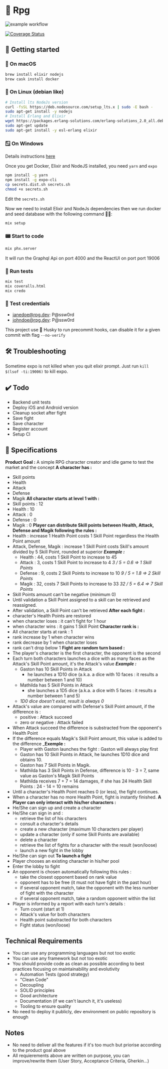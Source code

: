 # 🧙 Rpg

![example workflow](https://github.com/laibulle/rpg/actions/workflows/main.yml/badge.svg)

[![Coverage Status](https://coveralls.io/repos/github/laibulle/rpg/badge.svg?branch=main)](https://coveralls.io/github/laibulle/rpg?branch=main)

## 🏁 Getting started

### 🍏 On macOS

```bash
brew install elixir nodejs
brew cask install docker
```

### 🐧 On Linux (debian like)

```bash
# Install lts NodeJs version
curl -fsSL https://deb.nodesource.com/setup_lts.x | sudo -E bash -
sudo apt-get install -y nodejs
# Install Erlang and Elixir
wget https://packages.erlang-solutions.com/erlang-solutions_2.0_all.deb && sudo dpkg -i erlang-solutions_2.0_all.deb && rm erlang-solutions_2.0_all.deb
sudo apt-get update
sudo apt-get install -y esl-erlang elixir
```

### 🪟 On Windows

Details instructions [here](https://www.guru99.com/install-linux.html)

Once you get Docker, Elixir and NodeJS installed, you need `yarn` and `expo`

```bash
npm install -g yarn
npm install -g expo-cli
cp secrets.dist.sh secrets.sh
chmod +x secrets.sh
```

Edit the `secrets.sh`

Now we need to install Elixir and NodeJs dependencies then we run docker and seed database with the following command 🏄‍♂️:

```bash
mix setup
```

### 📟 Start to code

```bash
mix phx.server
```

It will run the Graphql Api on port 4000 and the ReactUI on port port 19006

### 🧪 Run tests

```bash
mix test
mix coveralls.html
mix credo
```

### 👥 Test credentials

- janedoe@rpg.dev: P@ssw0rd
- johndoe@rpg.dev: P@ssw0rd

This project use 🐶 Husky to run precommit hooks, can disable it for a given commit with flag `--no-verify`

## 🛠️ Troubleshooting

Sometime expo is not killed when you quit elixir prompt. Just run `kill $(lsof -ti:19006)` to kill expo.

## ✔️ Todo

- Backend unit tests
- Deploy iOS and Android version
- Cleanup socket after fight
- Save fight
- Save character
- Register account
- Setup CI

## 📓 Specifications

**Product Goal :** A simple RPG character creator and idle game to test the market and the concept
**A character has :**

- Skill points
- Health
- Attack
- Defense
- Magik
  **All character starts at level 1 with :**
- Skill points : 12
- Health : 10
- Attack : 0
- Defense : 0
- Magik : 0
  **Player can distribute Skill points between Health, Attack, Defense and Magik following the rules :**
- Health : increase 1 Health Point costs 1 Skill Point regardless the Health Point amount
- Attack, Defense, Magik : increase 1 Skill Point costs Skill's amount divided by 5 Skill Point, rounded at superior
  _**Example :**_
  - Health : 44, costs 1 Skill Point to increase to 45
  - Attack : 3, costs 1 Skill Point to increase to 4
    _3 / 5 = 0.6 => 1 Skill Points_
  - Defense : 9, costs 2 Skill Points to increase to 10
    _9 / 5 = 1.8 => 2 Skill Points_
  - Magik : 32, costs 7 Skill Points to increase to 33
    _32 / 5 = 6.4 => 7 Skill Points_
- Skill Points amount can't be negative (minimum 0)
- Until validation a Skill Point assigned to a skill can be retrieved and reassigned.
- After validation, a Skill Point can't be retrieved
  **After each fight :**
- character's Health Points are restored
- when character loses : it can't fight for 1 hour
- when character wins : it gains 1 Skill Point
  **Character rank is :**
- All character starts at rank : 1
- rank increase by 1 when character wins
- rank decrease by 1 when character loses
- rank can't drop below 1
  **Fight are random turn based :**
- The player's character is the first character, the opponent is the second
- Each turn both characters launches a dice with as many faces as the Attack's Skill Point amount, it's the Attack's value
  _**Example :**_
  - Gaston has 10 Skill Points in Attack
    - he launches a 1D10 dice (a.k.a. a dice with 10 faces : it results a number between 1 and 10)
  - Mathilda has 5 Skill Points in Attack
    - she launches a 1D5 dice (a.k.a. a dice with 5 faces : it results a number between 1 and 5)
  - _1D0 dice doesn't exist, result is always 0_
- Attack's value are compared with Defense's Skill Point amount, if the difference is :
  - positive : Attack succeed
  - zero or negative : Attack failed
- When Attack succeed the difference is substracted from the opponent's Health Point
- If the difference equals Magik's Skill Point amount, this value is added to the difference
  \_**Exemple :**
  - Player with Gaston launches the fight : Gaston will always play first
  - Gaston has 10 Skill Points in Attack, he launches 1D10 dice and obtains 10.
  - Gaston has 7 Skill Points in Magik.
  - Mathilda has 3 Skill Points in Defense, difference is 10 - 3 = 7, same value as Gaston's Magik Skill Points
  - Mathilda receives 7 + 7 = 14 damages, if she has 24 Health Skill Points : 24 - 14 = 10 remains
- Until a character's Health Point reaches 0 (or less), the fight continues.
- When a character has no more Health Point, fight is instantly finished.
  **A Player can only interact with his/her characters :**
- He/She can sign up and create a character
- He/She can sign in and :
  - retrieve the list of his characters
  - consult a character's details
  - create a new character (maximum 10 characters per player)
  - update a character (only if some Skill Points are available)
  - delete a character
  - retrieve the list of fights for a character with the result (won/loose)
  - launch a new fight in the lobby
- He/She can sign out
  **To launch a fight**
- Player chooses an existing character in his/her pool
- Enter the lobby to fight
- An opponent is chosen automatically following this rules :
  - take the closest opponent based on rank value
  - opponent has to be free (it must not have fight in the past hour)
  - if several opponent match, take the opponent with the less number of fight with the character
  - if several opponent match, take a random opponent within the list
- Player is informed by a report with each turn's details :
  - Turn count (start at 1)
  - Attack's value for both characters
  - Health point substracted for both characters
  - Fight status (won/loose)

## Technical Requirements

- You can use any programming languages but not too exotic
- You can use any framework but not too exotic
- You should provide code as clean as possible according to best practices focusing on maintainability and evolutivity
  - Automation Tests (good strategy)
  - "Clean Code"
  - Decoupling
  - SOLID principles
  - Good architecture
  - Documentation (if we can't launch it, it's useless)
  - Tooling to ensure quality
- No need to deploy it publicly, dev environment on public repository is enough

## Notes

- No need to deliver all the features if it's too much but priorise according to the product goal above
- All requierements above are written on purpose, you can improve/rewrite them (User Story, Acceptance Criteria, Gherkin...)

